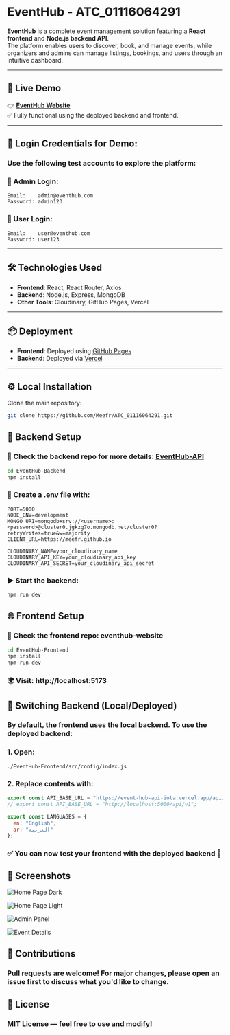 # EventHub - ATC_01116064291

**EventHub** is a complete event management solution featuring a **React frontend** and **Node.js backend API**.  
The platform enables users to discover, book, and manage events, while organizers and admins can manage listings, bookings, and users through an intuitive dashboard.

---

## 🚀 Live Demo

👉 [**EventHub Website**](https://meefr.github.io/eventhub-website/)  
✅ Fully functional using the deployed backend and frontend.

---

## 🔐 Login Credentials for Demo: 
### Use the following test accounts to explore the platform:
### 👤 Admin Login:
```
Email:    admin@eventhub.com  
Password: admin123
```
### 🙋 User Login:
```
Email:    user@eventhub.com  
Password: user123
```
--- 

## 🛠 Technologies Used

- **Frontend**: React, React Router, Axios
- **Backend**: Node.js, Express, MongoDB
- **Other Tools**: Cloudinary, GitHub Pages, Vercel

---

## 📦 Deployment

- **Frontend**: Deployed using [GitHub Pages](https://meefr.github.io/eventhub-website/)
- **Backend**: Deployed via [Vercel](https://vercel.com)

---

## ⚙️ Local Installation

Clone the main repository:

```bash
git clone https://github.com/Meefr/ATC_01116064291.git
```

## 🔁 Backend Setup
### 📁 Check the backend repo for more details: [EventHub-API](https://github.com/Meefr/EventHub-API)

``` bash
cd EventHub-Backend
npm install
```
### 📝 Create a .env file with:
```env
PORT=5000
NODE_ENV=development
MONGO_URI=mongodb+srv://<username>:<password>@cluster0.jgkzg7o.mongodb.net/cluster0?retryWrites=true&w=majority
CLIENT_URL=https://meefr.github.io

CLOUDINARY_NAME=your_cloudinary_name
CLOUDINARY_API_KEY=your_cloudinary_api_key
CLOUDINARY_API_SECRET=your_cloudinary_api_secret
```
### ▶️ Start the backend:

```bash
npm run dev
```
## 🌐 Frontend Setup
### 📁 Check the frontend repo: eventhub-website

```bash
cd EventHub-Frontend
npm install
npm run dev
```
### 🌍 Visit: http://localhost:5173

## 🔄 Switching Backend (Local/Deployed)
### By default, the frontend uses the local backend. To use the deployed backend:

### 1. Open:

```arduino
./EventHub-Frontend/src/config/index.js
```
### 2. Replace contents with:
```javascript
export const API_BASE_URL = "https://event-hub-api-iota.vercel.app/api/v1";
// export const API_BASE_URL = "http://localhost:5000/api/v1";

export const LANGUAGES = {
  en: "English",
  ar: "العربية"
};
```

### ✅ You can now test your frontend with the deployed backend 🫡

## 📸 Screenshots

![Home Page Dark](./public/image1.png)

![Home Page Light](./public/image2.png)

![Admin Panel](./public/image3.png)

![Event Details](./public/image4.png)


## 🤝 Contributions
### Pull requests are welcome! For major changes, please open an issue first to discuss what you'd like to change.

## 📄 License
### MIT License — feel free to use and modify!